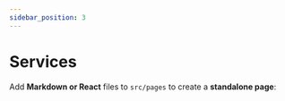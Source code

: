 ```yaml
---
sidebar_position: 3
---
```


# Services

Add **Markdown or React** files to `src/pages` to create a **standalone page**:
